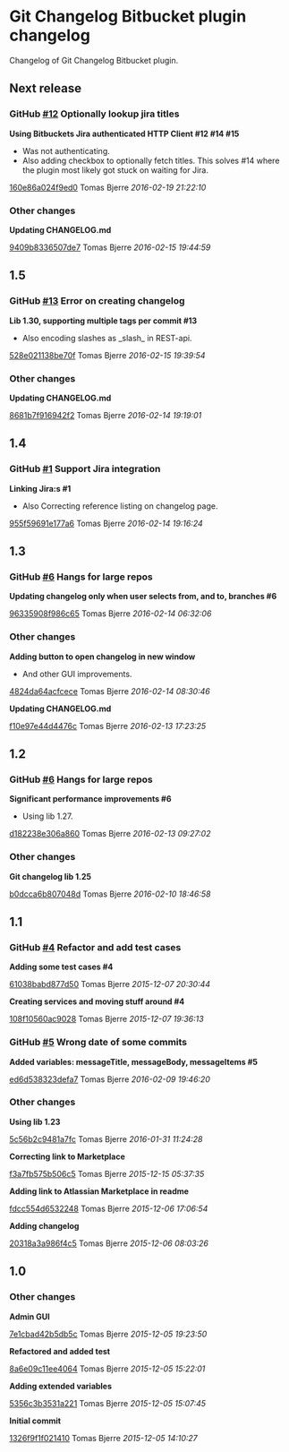 # Git Changelog Bitbucket plugin changelog

Changelog of Git Changelog Bitbucket plugin.

## Next release
### GitHub [#12](https://github.com/tomasbjerre/git-changelog-bitbucket-plugin/issues/12) Optionally lookup jira titles

**Using Bitbuckets Jira authenticated HTTP Client #12 #14 #15**

 * Was not authenticating. 
 * Also adding checkbox to optionally fetch titles. This solves #14 where the plugin most likely got stuck on waiting for Jira. 

[160e86a024f9ed0](https://github.com/tomasbjerre/git-changelog-bitbucket-plugin/commit/160e86a024f9ed0) Tomas Bjerre *2016-02-19 21:22:10*


### Other changes

**Updating CHANGELOG.md**


[9409b8336507de7](https://github.com/tomasbjerre/git-changelog-bitbucket-plugin/commit/9409b8336507de7) Tomas Bjerre *2016-02-15 19:44:59*


## 1.5
### GitHub [#13](https://github.com/tomasbjerre/git-changelog-bitbucket-plugin/issues/13) Error on creating changelog

**Lib 1.30, supporting multiple tags per commit #13**

 * Also encoding slashes as \_slash\_ in REST-api. 

[528e021138be70f](https://github.com/tomasbjerre/git-changelog-bitbucket-plugin/commit/528e021138be70f) Tomas Bjerre *2016-02-15 19:39:54*


### Other changes

**Updating CHANGELOG.md**


[8681b7f916942f2](https://github.com/tomasbjerre/git-changelog-bitbucket-plugin/commit/8681b7f916942f2) Tomas Bjerre *2016-02-14 19:19:01*


## 1.4
### GitHub [#1](https://github.com/tomasbjerre/git-changelog-bitbucket-plugin/issues/1) Support Jira integration

**Linking Jira:s #1**

 * Also Correcting reference listing on changelog page. 

[955f59691e177a6](https://github.com/tomasbjerre/git-changelog-bitbucket-plugin/commit/955f59691e177a6) Tomas Bjerre *2016-02-14 19:16:24*


## 1.3
### GitHub [#6](https://github.com/tomasbjerre/git-changelog-bitbucket-plugin/issues/6) Hangs for large repos

**Updating changelog only when user selects from, and to, branches #6**


[96335908f986c65](https://github.com/tomasbjerre/git-changelog-bitbucket-plugin/commit/96335908f986c65) Tomas Bjerre *2016-02-14 06:32:06*


### Other changes

**Adding button to open changelog in new window**

 * And other GUI improvements. 

[4824da64acfcece](https://github.com/tomasbjerre/git-changelog-bitbucket-plugin/commit/4824da64acfcece) Tomas Bjerre *2016-02-14 08:30:46*

**Updating CHANGELOG.md**


[f10e97e44d4476c](https://github.com/tomasbjerre/git-changelog-bitbucket-plugin/commit/f10e97e44d4476c) Tomas Bjerre *2016-02-13 17:23:25*


## 1.2
### GitHub [#6](https://github.com/tomasbjerre/git-changelog-bitbucket-plugin/issues/6) Hangs for large repos

**Significant performance improvements #6**

 * Using lib 1.27. 

[d182238e306a860](https://github.com/tomasbjerre/git-changelog-bitbucket-plugin/commit/d182238e306a860) Tomas Bjerre *2016-02-13 09:27:02*


### Other changes

**Git changelog lib 1.25**


[b0dcca6b807048d](https://github.com/tomasbjerre/git-changelog-bitbucket-plugin/commit/b0dcca6b807048d) Tomas Bjerre *2016-02-10 18:46:58*


## 1.1
### GitHub [#4](https://github.com/tomasbjerre/git-changelog-bitbucket-plugin/issues/4) Refactor and add test cases

**Adding some test cases #4**


[61038babd877d50](https://github.com/tomasbjerre/git-changelog-bitbucket-plugin/commit/61038babd877d50) Tomas Bjerre *2015-12-07 20:30:44*

**Creating services and moving stuff around #4**


[108f10560ac9028](https://github.com/tomasbjerre/git-changelog-bitbucket-plugin/commit/108f10560ac9028) Tomas Bjerre *2015-12-07 19:36:13*


### GitHub [#5](https://github.com/tomasbjerre/git-changelog-bitbucket-plugin/issues/5) Wrong date of some commits

**Added variables: messageTitle, messageBody, messageItems #5**


[ed6d538323defa7](https://github.com/tomasbjerre/git-changelog-bitbucket-plugin/commit/ed6d538323defa7) Tomas Bjerre *2016-02-09 19:46:20*


### Other changes

**Using lib 1.23**


[5c56b2c9481a7fc](https://github.com/tomasbjerre/git-changelog-bitbucket-plugin/commit/5c56b2c9481a7fc) Tomas Bjerre *2016-01-31 11:24:28*

**Correcting link to Marketplace**


[f3a7fb575b506c5](https://github.com/tomasbjerre/git-changelog-bitbucket-plugin/commit/f3a7fb575b506c5) Tomas Bjerre *2015-12-15 05:37:35*

**Adding link to Atlassian Marketplace in readme**


[fdcc554d6532248](https://github.com/tomasbjerre/git-changelog-bitbucket-plugin/commit/fdcc554d6532248) Tomas Bjerre *2015-12-06 17:06:54*

**Adding changelog**


[20318a3a986f4c5](https://github.com/tomasbjerre/git-changelog-bitbucket-plugin/commit/20318a3a986f4c5) Tomas Bjerre *2015-12-06 08:03:26*


## 1.0
### Other changes

**Admin GUI**


[7e1cbad42b5db5c](https://github.com/tomasbjerre/git-changelog-bitbucket-plugin/commit/7e1cbad42b5db5c) Tomas Bjerre *2015-12-05 19:23:50*

**Refactored and added test**


[8a6e09c11ee4064](https://github.com/tomasbjerre/git-changelog-bitbucket-plugin/commit/8a6e09c11ee4064) Tomas Bjerre *2015-12-05 15:22:01*

**Adding extended variables**


[5356c3b3531a221](https://github.com/tomasbjerre/git-changelog-bitbucket-plugin/commit/5356c3b3531a221) Tomas Bjerre *2015-12-05 15:07:45*

**Initial commit**


[1326f9f1f021410](https://github.com/tomasbjerre/git-changelog-bitbucket-plugin/commit/1326f9f1f021410) Tomas Bjerre *2015-12-05 14:10:27*


